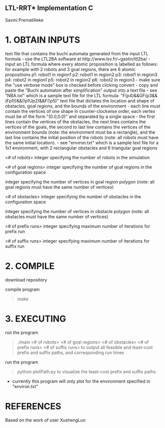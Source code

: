 ## LTL-RRT* Implementation C
Savini Prematilleke

# 1. OBTAIN INPUTS 
<NBA text file> 
text file that contains the buchi automata generated from the input LTL formula
- use the LTL2BA software at http://www.lsv.fr/~gastin/ltl2ba/
- input an LTL formula where every atomic propoisition is labelled as follows:
  for example with 2 robots and 3 goal regions, there are 6 atomic propositions
  p1: robot1 in region1
  p2: robot1 in region2 
  p3: robot1 in region3
  p4: robot2 in region1
  p5: robot2 in region2
  p6: robot2 in region3
- make sure the "use verbose mode" box is checked before clicking convert
- copy and paste the "Buchi automaton after simplification" output into a text file
- see "NBA.txt" which is a sample text file for the LTL formula:
  "F(p4)&&GF(p3&&(Fp1))&&(!p1Up2)&&F(!p5)"

<environment text file> 
text file that dictates the location and shape of obstacles, goal regions, and the bounds 
of the environment
- each line must contain the vertices of one shape in counter-clockwise order, each vertex 
  must be of the form "(0.0,0.0)" and separated by a single space
- the first lines contain the vertices of the obstacles, the next lines contains the 
  vertices of the goals, the second to last line contains the vertices of the environment 
  bounds (note: the environment must be a rectangle), and the last line contains the 
  initial position of the robots (note: all robots must have the same initial location). 
- see "environ.txt" which is a sample text file for a 1x1 environment, with 2 rectangular 
  obstacles and 6 triangular goal regions

<# of robots> 
integer specifying the number of robots in the simulation

<# of goal regions> 
integer specifying the number of goal regions in the configuration space

<goal size> 
integer specifying the number of vertices in goal region polygon (note: all goal regions 
must have the same number of vertices)

<# of obstacles> 
integer specifying the number of obstacles in the configuration space

<obstacle size>
integer specifying the number of vertices in obstacle polygon (note: all obstacles must 
have the same number of vertices)

<# of prefix runs> 
integer specifying maximum number of iterations for prefix run

<# of suffix runs>
integer specifying maximum number of iterations for suffix run

# 2. COMPILE
download repository 

compile program
> make

# 3. EXECUTING 
run the program
> ./main <NBA text file> <environment text file> <# of robots> <# of goal regions> <goal 
  size> <# of obstacles> <obstacle size> <# of prefix runs> <# of suffix runs>
to output all feasible and least-cost prefix and suffix paths, and corresponding run times

run the program
> python plotPath.py 
to visualize the least-cost prefix and suffix paths
- currently this program will only plot for the environment specified in "environ.txt"

# REFERENCES 
Based on the work of user XushengLuo
